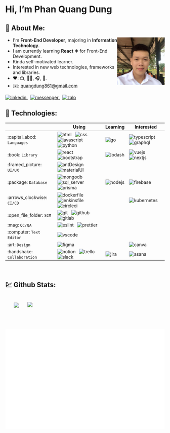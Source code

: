 
# Hi, I’m Phan Quang Dung

## :unicorn: About Me:

<img align="right"
src="./assets/avatar.jpg"
height="150px" width="150px" alt="Quang Dung avatar" title="Hi, nice to meet you! 🤖"/>

- I'm <b>Front-End Developer</b>, majoring in <b>Information Technology</b>.
- I am currently learning <b>React :atom_symbol:</b> for Front-End Development.
- Kinda self-motivated learner.
- Interested in new web technologies, frameworks and libraries.
- :heart:: :tv:, :man_technologist:, :headphones:, :badminton:.
- :envelope:: quangdung861@gmail.com

<a href="https://www.linkedin.com/in/phan-quang-dung-898476259/">
    <img src="https://cdn.jsdelivr.net/gh/devicons/devicon/icons/linkedin/linkedin-original.svg" height="32px" width="32px" alt="linkedin" title="My LinkedIn profile"/>
</a>
<!-- &nbsp;
<a href="https://twitter.com/duckymomo20012">
    <img src="https://user-images.githubusercontent.com/64480713/181669651-ecc731ff-a047-4ea0-9dab-9a6fd8478a4f.svg" height="32px" width="32px" alt="twitter" title="My Twitter account"/>
</a>
&nbsp;
<a href="https://t.me/duckymomo20012">
    <img src="https://user-images.githubusercontent.com/64480713/181579009-2851ced3-3ef9-4008-84c7-7f222c37c25b.svg" height="32px" width="32px" alt="telegram" title="My Telegram account"/>
</a>
&nbsp;
<a href="https://join.skype.com/invite/xabx5AI61PJc">
    <img src="https://user-images.githubusercontent.com/64480713/181579136-7ddffd39-476d-4212-af24-737ae02a7071.svg" height="32px" width="32px" alt="skype" title="My Skype account"/>
</a>
&nbsp;
<a href="https://discordapp.com/users/509778560224067605/">
    <img src="https://user-images.githubusercontent.com/64480713/181579318-2ce0865b-990a-43fd-a49a-2fb80df07164.svg" height="32px" width="32px" alt="discord" title="My Dicord account"/>
</a> -->
&nbsp;
<a href="https://m.me/quangdung861">
    <img src="https://upload.wikimedia.org/wikipedia/commons/thumb/b/be/Facebook_Messenger_logo_2020.svg/2048px-Facebook_Messenger_logo_2020.svg.png" height="32px" width="32px" alt="messenger" title="My Messenger account"/>
</a>
&nbsp;
<a href="http://zaloapp.com/qr/p/p7cwbci8b7i3">
    <img src="https://classic.vn/wp-content/uploads/2022/07/zalo-icon.png" height="32px" width="32px" alt="zalo" title="My Zalo account"/>
</a>

## :robot: Technologies:

<table>
    <thead>
        <tr>
            <th></th>
            <th>Using</th>
            <th>Learning</th>
            <th>Interested</th>
        </tr>
    </thead>
    <tbody>
        <tr>
            <td>:capital_abcd: <code>Languages</code></td>
            <td>
                <img src="https://cdn.jsdelivr.net/gh/devicons/devicon/icons/html5/html5-original.svg" height="32px" alt="html" title="HTML"/>
                &nbsp;
                <img src="https://cdn.jsdelivr.net/gh/devicons/devicon/icons/css3/css3-original.svg" height="32px" alt="css" title="CSS"/>
                &nbsp;
                <img src="https://cdn.jsdelivr.net/gh/devicons/devicon/icons/javascript/javascript-original.svg" height="32px" alt="javascript" title="Javascript"/>
                &nbsp;
                <img src="https://upload.wikimedia.org/wikipedia/commons/thumb/c/c3/Python-logo-notext.svg/1869px-Python-logo-notext.svg.png" height="32px" alt="python" title="Python"/>
            </td>
            <td>
                <img src="https://cdn.jsdelivr.net/gh/devicons/devicon/icons/go/go-original.svg" height="32px" alt="go" title="Go"/>
            </td>
            <td>
                <img src="https://cdn.jsdelivr.net/gh/devicons/devicon/icons/typescript/typescript-original.svg" height="32px" alt="typescript" title="Typescript"/>
                &nbsp;
                <img src="https://cdn.jsdelivr.net/gh/devicons/devicon/icons/graphql/graphql-plain.svg" height="32px" alt="graphql" title="GraphQL"/>
            </td>
        </tr>
        <tr>
            <td>:book: <code>Library</code></td>
            <td>
                <img src="https://upload.wikimedia.org/wikipedia/commons/thumb/a/a7/React-icon.svg/2300px-React-icon.svg.png" height="32px" alt="react" title="React"/>
                &nbsp;
                <img src="https://cdn-icons-png.flaticon.com/512/5968/5968672.png" height="32px" alt="bootstrap" title="Bootstrap"/>
            </td>
            <td>
                <img src="https://cdn.iconscout.com/icon/free/png-256/lodash-283360.png" height="32px" alt="lodash" title="Lodash"/>
            </td>
            <td>
                <img src="https://upload.wikimedia.org/wikipedia/commons/thumb/9/95/Vue.js_Logo_2.svg/1184px-Vue.js_Logo_2.svg.png" height="32px" alt="vuejs" title="VueJS"/>
                &nbsp;
                <img src="https://ui-lib.com/blog/wp-content/uploads/2021/12/nextjs-boilerplate-logo.png" height="32px" alt="nextjs" title="NextJS"/>
            </td>
        </tr>
        <tr>
            <td>:framed_picture: <code>UI/UX</code></td>
            <td>
                <img src="https://static-00.iconduck.com/assets.00/ant-design-icon-512x512-xbdsnx83.png" height="32px" alt="antDesign" title="Ant Design"/>
                &nbsp;
                <img src="https://mui.com/static/logo.png" height="32px" alt="materialUI" title="Material UI"/>
            </td>
            <td>
            </td>
            <td>
            </td>
        </tr>
        <tr>
            <td>:package: <code>Database</code></td>
            <td>
                <img src="https://cdn.jsdelivr.net/gh/devicons/devicon/icons/mongodb/mongodb-original.svg" height="32px" alt="mongodb" title="MongoDB"/>
                &nbsp;
                <img src="https://cdn.jsdelivr.net/gh/devicons/devicon/icons/microsoftsqlserver/microsoftsqlserver-plain.svg" height="32px" alt="sql_server" title="SQL Server"/>
                &nbsp;
                <img src="https://user-images.githubusercontent.com/64480713/181584158-7624dc4d-6be3-4deb-9410-f79977404ba2.svg" height="32px" alt="prisma" title="Prisma"/>
            </td>
            <td>
                <img src="https://cdn.iconscout.com/icon/free/png-256/node-js-1174925.png" height="32px" alt="nodejs" title="NodeJS"/>
            </td>
            <td>
             <img src="https://cdn.icon-icons.com/icons2/691/PNG/512/google_firebase_icon-icons.com_61475.png" height="32px" alt="firebase" title="Firebase"/>
            </td>
        </tr>
        <tr>
            <td>:arrows_clockwise: <code>CI/CD</code></td>
            <td>
                <img src="https://cdn.jsdelivr.net/gh/devicons/devicon/icons/docker/docker-original.svg" height="32px" alt="dockerfile" title="Docker"/>
                &nbsp;
                <img src="https://cdn.jsdelivr.net/gh/devicons/devicon/icons/jenkins/jenkins-original.svg" height="32px" alt="jenkinsfile" title="Jenkins"/>
                &nbsp;
                <img src="https://cdn.jsdelivr.net/gh/devicons/devicon/icons/circleci/circleci-plain-wordmark.svg" height="32px" alt="circleci" title="CircleCI"/>
            </td>
            <td>
            </td>
            <td>
                <img src="https://cdn.jsdelivr.net/gh/devicons/devicon/icons/kubernetes/kubernetes-plain.svg" height="32px" alt="kubernetes" title="Kubernetes"/>
            </td>
        </tr>
        <tr>
            <td>:open_file_folder: <code>SCM</code></td>
            <td>
                <img src="https://cdn.jsdelivr.net/gh/devicons/devicon/icons/git/git-original.svg" height="32px" alt="git" title="Git"/>
                &nbsp;
                <img src="https://cdn.jsdelivr.net/gh/devicons/devicon/icons/github/github-original.svg" height="32px" alt="github" title="Github"/>
                &nbsp;
                <img src="https://cdn.jsdelivr.net/gh/devicons/devicon/icons/gitlab/gitlab-original.svg" height="32px" alt="gitlab" title="Gitlab"/>
            </td>
            <td>
            </td>
            <td>
            </td>
        </tr>
        <tr>
            <td>:mag: <code>QC/QA</code></td>
            <td>
                <img src="https://cdn.jsdelivr.net/gh/devicons/devicon/icons/eslint/eslint-original.svg" height="32px" alt="eslint" title="ESLint"/>
                &nbsp;
                <img src="https://user-images.githubusercontent.com/64480713/181583557-ade2b505-e057-4d6c-93ce-7d30a7878303.svg" height="32px" alt="prettier" title="Prettier"/>
            </td>
            <td>
            </td>
            <td>
            </td>
        </tr>
        <tr>
            <td>:computer: <code>Text Editor</code></td>
            <td>
                <img src="https://cdn.jsdelivr.net/gh/devicons/devicon/icons/vscode/vscode-original.svg" height="32px" alt="vscode" title="VSCode"/>
            </td>
            <td>
            </td>
            <td>
            </td>
        </tr>
        <tr>
            <td>:art: <code>Design</code></td>
            <td>
                <img src="https://cdn.jsdelivr.net/gh/devicons/devicon/icons/figma/figma-original.svg" height="32px" alt="figma" title="Figma"/>
            </td>
            <td>
            </td>
            <td>
                <img src="https://cdn.jsdelivr.net/gh/devicons/devicon/icons/canva/canva-original.svg" height="32px" alt="canva" title="Canva"/>
            </td>
        </tr>
        <tr>
            <td>:handshake: <code>Collaboration</code></td>
            <td>
                <img src="https://user-images.githubusercontent.com/64480713/181582754-02447383-0a9b-4f40-8bb1-5b14b41f8c60.svg" height="32px" alt="notion" title="Notion"/>
                &nbsp;
                <img src="https://cdn.jsdelivr.net/gh/devicons/devicon/icons/trello/trello-plain.svg" height="32px" alt="trello" title="Trello"/>
                &nbsp;
                <img src="https://cdn.jsdelivr.net/gh/devicons/devicon/icons/slack/slack-original.svg" height="32px" alt="slack" title="Slack"/>
            </td>
            <td>
                <img src="https://cdn.jsdelivr.net/gh/devicons/devicon/icons/jira/jira-original-wordmark.svg" height="32px" alt="jira" title="Jira"/>
            </td>
            <td>
                <img src="https://user-images.githubusercontent.com/64480713/181582568-3ce728e6-cdd4-4a6f-8005-8ab36ad8ddfc.svg" height="32px" alt="asana" title="Asana"/>
            </td>
        </tr>
    </tbody>
</table>

<br>

## :chart: Github Stats:

<!-- https://github.com/anuraghazra/github-readme-stats -->
<br>
<div align=center>
  <a href="#" title="Quangdungdev">
    <img width="315" align="center" src="https://github-readme-stats.vercel.app/api/top-langs/?username=quangdung861&hide=c%23,powershell,Mathematica,Ruby,Objective-C,Objective-C%2b%2b,Cuda&title_color=61dafb&text_color=ffffff&icon_color=61dafb&bg_color=20232a&langs_count=8&layout=compact&border_color=61dafb&hide_border=true" />
  </a>
  <a href="#" title="Quangdungdev">
    <img align="right" width="434" src="https://github-readme-stats.vercel.app/api?username=quangdung861&show_icons=true&theme=react&border_color=61dafb&hide_border=true" />
  </a>
</div>
</br>
</br>
</br>
</br>
<a href="#" target="_blank">
  <img src="svg/quangdungdev.svg" width="1200" alt="quangdungdev-official" />
</a>
<br>
<!-- <br>
<h2 align="center">📑 My Favorites Quote 📑</h2>
<br>
<a href="#" target="_blank">
  <img src="svg/quangdungdev-quotes.svg" width="846" height="150" alt="quangdungdev-official" />
</a> -->
